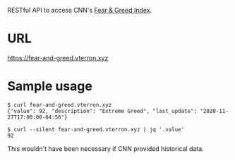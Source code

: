 RESTful API to access CNN's [Fear & Greed Index](https://money.cnn.com/data/fear-and-greed/).

# URL

https://fear-and-greed.vterron.xyz

# Sample usage

```
$ curl fear-and-greed.vterron.xyz
{"value": 92, "description": "Extreme Greed", "last_update": "2020-11-27T17:00:00-04:56"}

$ curl --silent fear-and-greed.vterron.xyz | jq '.value'
92
```

This wouldn't have been necessary if CNN provided historical data.
